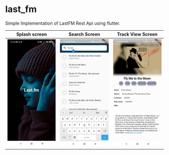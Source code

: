 # last_fm
Simple Implementation of LastFM Rest Api using flutter.

Splash screen             |  Search Screen              |  Track View Screen
:-------------------------:|:-------------------------:|:------------------------------:
![alt text](https://github.com/mohammad-ezzo/last_fm/blob/main/screenshots/photo_2021-10-06_02-10-46.jpg?raw=true)  |  ![alt text](https://github.com/mohammad-ezzo/last_fm/blob/main/screenshots/photo_2021-10-06_02-11-17.jpg?raw=true)   |   ![alt text](https://github.com/mohammad-ezzo/last_fm/blob/main/screenshots/photo_2021-10-06_02-11-22.jpg?raw=true)  



